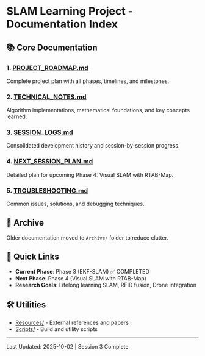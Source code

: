 # SLAM Learning Project - Documentation Index

## 📚 Core Documentation

### 1. [PROJECT_ROADMAP.md](PROJECT_ROADMAP.md)
Complete project plan with all phases, timelines, and milestones.

### 2. [TECHNICAL_NOTES.md](TECHNICAL_NOTES.md)
Algorithm implementations, mathematical foundations, and key concepts learned.

### 3. [SESSION_LOGS.md](SESSION_LOGS.md)
Consolidated development history and session-by-session progress.

### 4. [NEXT_SESSION_PLAN.md](NEXT_SESSION_PLAN.md)
Detailed plan for upcoming Phase 4: Visual SLAM with RTAB-Map.

### 5. [TROUBLESHOOTING.md](TROUBLESHOOTING.md)
Common issues, solutions, and debugging techniques.

## 📂 Archive
Older documentation moved to `Archive/` folder to reduce clutter.

## 🚀 Quick Links

- **Current Phase**: Phase 3 (EKF-SLAM) ✅ COMPLETED
- **Next Phase**: Phase 4 (Visual SLAM with RTAB-Map)
- **Research Goals**: Lifelong learning SLAM, RFID fusion, Drone integration

## 🛠️ Utilities

- [Resources/](Resources/) - External references and papers
- [Scripts/](../scripts/) - Build and utility scripts

---

Last Updated: 2025-10-02 | Session 3 Complete
